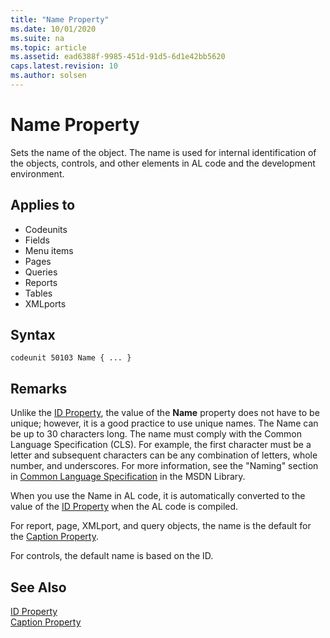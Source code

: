 ```yaml
---
title: "Name Property"
ms.date: 10/01/2020
ms.suite: na
ms.topic: article
ms.assetid: ead6388f-9985-451d-91d5-6d1e42bb5620
caps.latest.revision: 10
ms.author: solsen
---
```


# Name Property

Sets the name of the object. The name is used for internal identification of the objects, controls, and other elements in AL code and the development environment.  

## Applies to  

- Codeunits  
- Fields  
- Menu items  
- Pages  
- Queries  
- Reports  
- Tables  
- XMLports  

## Syntax

```AL
codeunit 50103 Name { ... }
```

## Remarks

Unlike the [ID Property](devenv-id-property.md), the value of the **Name** property does not have to be unique; however, it is a good practice to use unique names. The Name can be up to 30 characters long. The name must comply with the Common Language Specification (CLS). For example, the first character must be a letter and subsequent characters can be any combination of letters, whole number, and underscores. For more information, see the "Naming" section in [Common Language Specification](https://go.microsoft.com/fwlink/?LinkId=193144) in the MSDN Library.  

When you use the Name in AL code, it is automatically converted to the value of the [ID Property](devenv-id-property.md) when the AL code is compiled.  

For report, page, XMLport, and query objects, the name is the default for the [Caption Property](devenv-caption-property.md).  

For controls, the default name is based on the ID.  

## See Also  

[ID Property](devenv-id-property.md)   
[Caption Property](devenv-caption-property.md)
